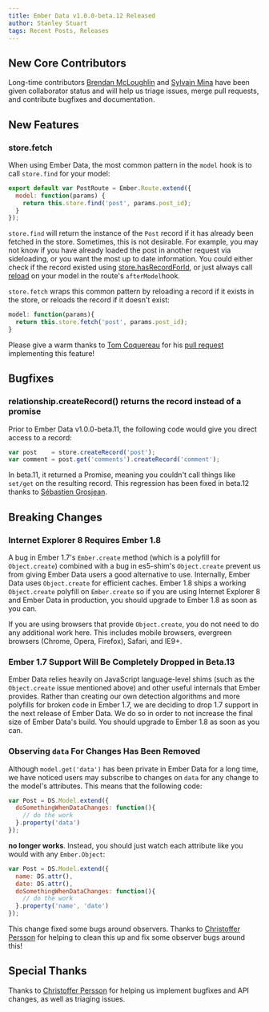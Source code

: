 ```yaml
---
title: Ember Data v1.0.0-beta.12 Released
author: Stanley Stuart
tags: Recent Posts, Releases
---
```


## New Core Contributors

Long-time contributors [Brendan McLoughlin][bmac] and [Sylvain Mina][sly7-7]
have been given collaborator status and will help us triage issues, merge pull
requests, and contribute bugfixes and documentation.

## New Features

### store.fetch

When using Ember Data, the most common pattern in the `model` hook is to call
`store.find` for your model:

```javascript
export default var PostRoute = Ember.Route.extend({
  model: function(params) {
    return this.store.find('post', params.post_id);
  }
});
```

`store.find` will return the instance of the `Post` record if it has already
been fetched in the store. Sometimes, this is not desirable. For example, you
may not know if you have already loaded the post in another request via
sideloading, or you want the most up to date information. You could either
check if the record existed using
[store.hasRecordForId][store-has-record-for-id], or just always call
[reload][model-reload] on your model in the route's `afterModel`hook.

`store.fetch` wraps this common pattern by reloading a record if it exists in
the store, or reloads the record if it doesn't exist:

```javascript
model: function(params){
  return this.store.fetch('post', params.post_id);
}
```

Please give a warm thanks to [Tom Coquereau][thaume] for his [pull
request][store-fetch-pull-request] implementing this feature!

## Bugfixes

### relationship.createRecord() returns the record instead of a promise

Prior to Ember Data v1.0.0-beta.11, the following code would give you direct
access to a record:

```javascript
var post    = store.createRecord('post');
var comment = post.get('comments').createRecord('comment');
```

In beta.11, it returned a Promise, meaning you couldn't call things like
`set/get` on the resulting record. This regression has been fixed in beta.12
thanks to [Sébastien Grosjean][zen-coccoon].

## Breaking Changes

### Internet Explorer 8 Requires Ember 1.8

A bug in Ember 1.7's `Ember.create` method (which is a polyfill for
`Object.create`) combined with a bug in es5-shim's `Object.create` prevent us
from giving Ember Data users a good alternative to use. Internally, Ember Data
uses `Object.create` for efficient caches. Ember 1.8 ships a working
`Object.create` polyfill on `Ember.create` so if you are using Internet
Explorer 8 and Ember Data in production, you should upgrade to Ember 1.8 as
soon as you can.

If you are using browsers that provide `Object.create`, you do not need to do
any additional work here. This includes mobile browsers, evergreen browsers
(Chrome, Opera, Firefox), Safari, and IE9+.

### Ember 1.7 Support Will Be Completely Dropped in Beta.13

Ember Data relies heavily on JavaScript language-level shims (such as the
`Object.create` issue mentioned above) and other useful internals that Ember
provides. Rather than creating our own detection algorithms and more polyfills
for broken code in Ember 1.7, we are deciding to drop 1.7 support in the next
release of Ember Data. We do so in order to not increase the final size of
Ember Data's build. You should upgrade to Ember 1.8 as soon as you can.

### Observing `data` For Changes Has Been Removed

Although `model.get('data')` has been private in Ember Data for a long time, we
have noticed users may subscribe to changes on `data` for any change to the
model's attributes. This means that the following code:

```javascript
var Post = DS.Model.extend({
  doSomethingWhenDataChanges: function(){
    // do the work
  }.property('data')
});
```

**no longer works**. Instead, you should just watch each attribute like you
would with any `Ember.Object`:

```javascript
var Post = DS.Model.extend({
  name: DS.attr(),
  date: DS.attr(),
  doSomethingWhenDataChanges: function(){
    // do the work
  }.property('name', 'date')
});
```

This change fixed some bugs around observers. Thanks to [Christoffer
Persson][wecc] for helping to clean this up and fix some observer bugs around
this!

## Special Thanks

Thanks to [Christoffer Persson][wecc] for helping us implement bugfixes and API
changes, as well as triaging issues.

<!-- Links -->
[store-has-record-for-id]: http://emberjs.com/api/data/classes/DS.Store.html#method_hasRecordForId
[model-reload]: http://emberjs.com/api/data/classes/DS.Model.html#method_reload
[thaume]: https://github.com/thaume
[store-fetch-pull-request]:https://github.com/emberjs/data/pull/2478
[zen-coccoon]: https://github.com/ZenCocoon
[wecc]: https://github.com/wecc
[road-to-1]: http://emberjs.com/blog/2014/03/18/the-road-to-ember-data-1-0.html
[hjdivad]: https://github.com/hjdivad
[igor]: https://github.com/igorT
[stef]: https://github.com/stefanpenner
[pretender]: https://github.com/trek/pretender
[bmac]: https://github.com/bmac
[sly7-7]: https://github.com/sly7-7
